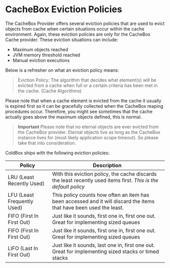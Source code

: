 # CacheBox Eviction Policies

The CacheBox Provider offers several eviction policies that are used to evict objects from cache when certain situations occur within the cache environment. Again, these eviction policies are only for the CacheBox Cache provider. These eviction situations can include:

* Maximum objects reached
* JVM memory threshold reached
* Manual eviction executions

Below is a refresher on what an eviction policy means:

> Eviction Policy: The algorithm that decides what element(s) will be evicted from a cache when full or a certain criteria has been met in the cache. (Cache Algorithms)

Please note that when a cache element is evicted from the cache it usually is expired first so it can be gracefully collected when the CacheBox reaping procedures occur. Therefore, you might see sometimes that the cache actually goes above the maximum objects defined, this is normal.

> **Important** Please note that no eternal objects are ever evicted from the CacheBox provider. Eternal objects live as long as the CacheBox instance lives for (most likely application scope timeout). So please take that into consideration.

ColdBox ships with the following eviction policies:

|Policy|Description|
|--|--|
|LRU (Least Recently Used) |With this eviction policy, the cache discards the least recently used items first. *This is the default policy*|
|LFU (Least Frequently Used) |This policy counts how often an item has been accessed and it will discard the items that have been used the least.|
|FIFO (First In First Out) |Just like it sounds, first one in, first one out. Great for implementing sized queues|
|FIFO (First In First Out) |Just like it sounds, first one in, first one out. Great for implementing sized queues|
|LIFO (Last In First Out) |Just like it sounds, last one in, first one out. Great for implementing sized stacks or timed stacks|
